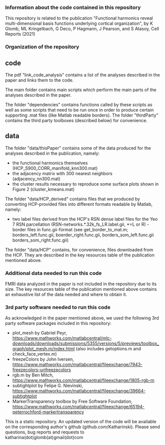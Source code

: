 ### Information about the code contained in this repository

This repository is related to the publication "Functional harmonics reveal multi-dimensional basis functions 
underlying cortical organization", by K Glomb, ML Kringelbach, G Deco, P Hagmann, J Pearson, and S Atasoy, Cell Reports (2021) 

### Organization of the repository 

## code 

The pdf "link_code_analysis" contains a list of the analyses described in the paper and links them to the code. 

The main folder contains main scripts which perform the main parts of the analyses described in the paper. 

The folder "dependencies" contains functions called by these scripts as well as some scripts that need to be run once in order to produce certain supporting .mat files (like Matlab readable borders). The folder "thirdParty" contains the third party toolboxes (described below) for convenience. 


## data 

The folder "data/thisPaper" contains some of the data produced for the analyses described in the publication, namely: 

- the functional harmonics themselves (HCP_S900_CORR_manifold_knn300.mat) 
- the adjacency matrix with 300 nearest neighbors (adjacency_nn300.mat) 
- the cluster results necessary to reproduce some surface plots shown in Figure 2 (cluster_kmeans.mat) 

The folder "data/HCP_derived" contains files that we produced by converting HCP-provided files into different formats readable by Matlab, namely: 

- two label files derived from the HCP's RSN dense label files for the Yeo 7 RSN parcellation (RSN-networks.*.32k_fs_LR.label.gii, *=L or R) 
-border files in func.gii-format (see get_border_to_mat.m; borders_left.func.gii, boerder_right.func.gii, borders_som_left.func.gii borders_som_right.func.gii)

The folder "data/HCP" contains, for convenience, files downloaded from the HCP. They are described in the key resources table of the publication mentioned above. 

### Additional data needed to run this code 

FMRI data analyzed in the paper is not included in the repository due to its size. The key resources table of the publication mentioned above contains an exhaustive list of the data needed and where to obtain it. 

### 3rd party software needed to run this code 

As acknowledged in the paper mentioned above, we used the following 3rd party software packages included in this repository: 

- plot_mesh by Gabriel Peyr, https://www.mathworks.com/matlabcentral/mlc-downloads/downloads/submissions/5355/versions/5/previews/toolbox_graph/plot_mesh.m/index.html (also includes getoptions.m and check_face_vertex.m)
- freezeColors by John Iversen, https://www.mathworks.com/matlabcentral/fileexchange/7943-freezecolors-unfreezecolors
- rgb.m by Ben Mitch, https://www.mathworks.com/matlabcentral/fileexchange/1805-rgb-m 
- subtightplot by Felipe G. Nievinski, https://www.mathworks.com/matlabcentral/fileexchange/39664-subtightplot
- MarkerTransparency toolbox by Free Software Foundation, https://www.mathworks.com/matlabcentral/fileexchange/65194-peterrochford-markertransparency

This is a static repository. An updated version of the code will be available on the corresponding author's github (github.com/Katharinski). Please send questions, bug reports and requests to katharina(dot)glomb(at)gmail(dot)com


